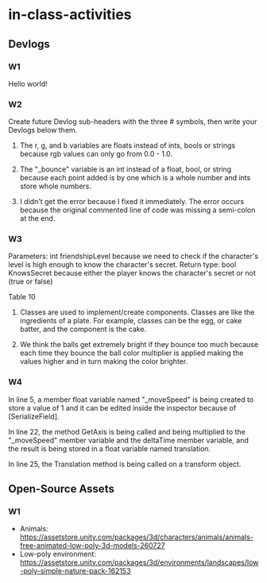 # in-class-activities
## Devlogs
### W1
Hello world!

### W2
Create future Devlog sub-headers with the three # symbols, then write your Devlogs below them.

1. The r, g, and b variables are floats instead of ints, bools or
strings because rgb values can only go from 0.0 - 1.0.

2. The "_bounce" variable is an int instead of a float, bool, or string
because each point added is by one which is a whole number and ints store
whole numbers.

3. I didn't get the error because I fixed it immediately. The error occurs
because the original commented line of code was missing a semi-colon at 
the end.

### W3

Parameters: int friendshipLevel because we need to check if
the character's level is high enough to know the character's
secret.
Return type: bool KnowsSecret because either the player knows
the character's secret or not (true or false)

Table 10

1. Classes are used to implement/create components. Classes are 
like the ingredients of a plate. For example, classes can be the 
egg, or cake batter, and the component is the cake.

2. We think the balls get extremely bright if they bounce
too much because each time they bounce the ball color multiplier
is applied making the values higher and in turn making the color
brighter.

### W4

In line 5, a member float variable named "_moveSpeed" is being 
created to store a value of 1 and it can be edited inside the 
inspector because of  [SerializeField].

In line 22, the method GetAxis is being called and being multiplied
to the "_moveSpeed" member variable and the deltaTime member variable,
and the result is being stored in a float variable named translation.

In line 25, the Translation method is being called on a transform object.

## Open-Source Assets
### W1
- Animals: https://assetstore.unity.com/packages/3d/characters/animals/animals-free-animated-low-poly-3d-models-260727 
- Low-poly environment: https://assetstore.unity.com/packages/3d/environments/landscapes/low-poly-simple-nature-pack-162153 